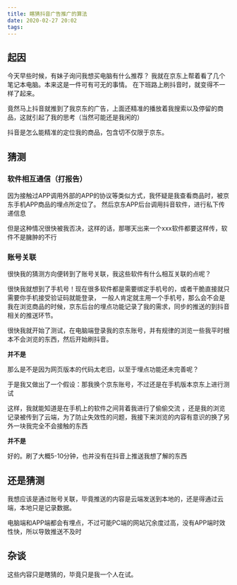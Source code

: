 ```yaml
---
title: 瞎猜抖音广告推广的算法
date: 2020-02-27 20:02
tags:
---
```


## 起因

今天早些时候，有妹子询问我想买电脑有什么推荐？
我就在京东上帮着看了几个笔记本电脑。本来这是一件可有可无的事情。
在下班路上刷抖音时，就变得不一样了起来。

竟然马上抖音就推到了我京东的广告，上面还精准的播放着我搜索以及停留的商品，这就引起了我的思考（当然可能还是我闲的）

抖音是怎么能精准的定位我的商品，包含切不仅限于京东。

## 猜测

### 软件相互通信（打报告）

因为接触过APP调用外部的APP的协议等类似方式，我怀疑是我查看商品时，被京东手机APP商品的埋点所定位了。
然后京东APP后台调用抖音软件，进行私下传递信息

但是这种情况很快被我否决，这样的话，那哪天出来一个xxx软件都要这样传，软件不是臃肿的不行

### 账号关联

很快我的猜测方向便转到了账号关联，我这些软件有什么相互关联的点呢？

很快我就想到了手机号！现在很多软件都是需要绑定手机号的，或者干脆直接就只需要你手机接受验证码就能登录， 一般人肯定就主用一个手机号，那么会不会是我在浏览商品的时候，京东后台的埋点功能记录了我的需求，同步的推送的到抖音相关的推送环节。

很快我就开始了测试，在电脑端登录我的京东账号，并有规律的浏览一些我平时根本不会浏览的东西，然后开始刷抖音。

**并不是**

那么是不是因为网页版本的代码太老旧，以至于埋点功能还未完善呢？

于是我又做出了一个假设：那我换个京东账号，不过还是在手机版本京东上进行测试

这样，我就能知道是在手机上的软件之间背着我进行了偷偷交流 ，还是我的浏览记录被传到了云端，为了防止失效性的问题，我接下来浏览的内容有意识的换了另外一块我完全不会接触的东西

**并不是**

好的。刷了大概5-10分钟，也并没有在抖音上推送我想了解的东西

## 还是猜测

我想应该是通过账号关联，毕竟推送的内容是云端发送到本地的，还是得通过云端，本地只是记录数据。

电脑端和APP端都会有埋点，不过可能PC端的网站冗余度过高，没有APP端时效性快，所以导致推送不及时

## 杂谈

这些内容只是瞎猜的，毕竟只是我一个人在试。

